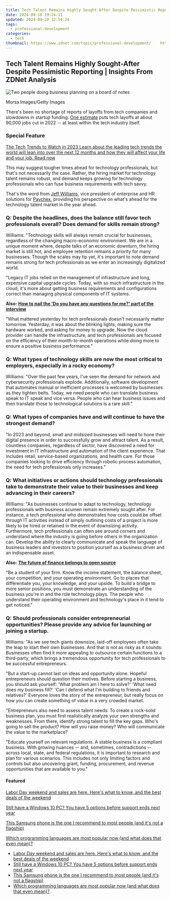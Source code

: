 ```yaml
---
title: Tech Talent Remains Highly Sought-After Despite Pessimistic Reporting | Insights From ZDNet Analysis
date: 2024-09-18 19:24:11
updated: 2024-09-20 12:54:24
tags:
  - professional-development
categories:
  - tech
thumbnail: https://www.zdnet.com/topic/professional-development/    https://www.zdnet.com/a/img/resize/b64d57d329acd0411c48172c9211a7859c74a993/2022/09/15/1ce0b123-a357-4d0e-b47a-fb01e292127f/business-planning.jpg?width=170&height=96&fit=crop&auto=webp
---
```


## Tech Talent Remains Highly Sought-After Despite Pessimistic Reporting | Insights From ZDNet Analysis

![Two people doing business planning on a board of notes](https://www.zdnet.com/a/img/resize/c3a69e3849869040fae60bdf6d4f990278b5632f/2022/09/15/1ce0b123-a357-4d0e-b47a-fb01e292127f/business-planning.jpg?auto=webp&width=1280)

Morsa Images/Getty Images

There's been no shortage of reports of layoffs from tech companies and slowdowns in startup funding. [One estimate](https://www.visualcapitalist.com/visualizing-tech-company-layoffs-in-2022/) puts tech layoffs at about 90,000 jobs cut in 2022 -- at least within the tech industry itself. 

### Special Feature

[The Tech Trends to Watch in 2023 Learn about the leading tech trends the world will lean into over the next 12 months and how they will affect your life and your job.  Read now](https://www.zdnet.com/topic/the-tech-trends-to-watch-in-2023/)

This may suggest tougher times ahead for technology professionals, but that's not necessarily the case. Rather, the hiring market for technology talent remains robust, and demand keeps growing for technology professionals who can fuse business requirements with tech savvy. 

That's the word from [Jeff Williams](https://www.paychex.com/newsroom/executive-bios/jeff-williams), vice president of enterprise and HR solutions for [Paychex](https://www.paychex.com/), providing his perspective on what's ahead for the technology talent market in the year ahead. 

### Q: Despite the headlines, does the balance still favor tech professionals overall? Does demand for skills remain strong?

Williams: "Technology skills will always remain crucial for businesses, regardless of the changing macro-economic environment. We are in a unique moment where, despite talks of an economic downturn, the hiring market is still hot, and employee retention remains a priority for many businesses. Though the scales may tip yet, it's important to note demand remains strong for tech professionals as we enter an increasingly digitalized world.

"Legacy IT jobs relied on the management of infrastructure and long, expensive capital upgrade cycles. Today, with so much infrastructure in the cloud, it's more about getting business requirements and configurations correct than managing physical components of IT systems.

**Also:** [**How to nail the 'Do you have any questions for me?' part of the interview**](https://www.zdnet.com/education/professional-development/how-to-nail-the-do-you-have-any-questions-for-me-part-of-the-interview/)  
  
"What mattered yesterday for tech professionals doesn't necessarily matter tomorrow. Yesterday, it was about the blinking lights, making sure the hardware worked, and asking for money to upgrade. Now the cloud provider can handle the infrastructure, and tech professionals are focused on the efficiency of their month-to-month operations while doing more to ensure a positive business performance."  

### Q: What types of technology skills are now the most critical to employers, especially in a rocky economy?

Williams: "Over the past few years, I've seen the demand for network and cybersecurity professionals explode. Additionally, software development that automates manual or inefficient processes is welcomed by businesses as they tighten belts. Today, we need people who can translate business speak to IT speak and vice versa. People who can hear business issues and then translate those to technological solutions is a rare skill."  

### Q: What types of companies have and will continue to have the strongest demand?

"In 2023 and beyond, small and midsized businesses will need to hone their digital presence in order to successfully grow and attract talent. As a result, countless companies, regardless of sector, have discovered a need for investment in IT infrastructure and automation of the client experience. That includes retail, service-based organizations, and health care. For those companies looking to drive efficiency through robotic process automation, the need for tech professionals only increases."  

### Q: What initiatives or actions should technology professionals take to demonstrate their value to their businesses and keep advancing in their careers?

Williams: "As businesses continue to adapt to technology, technology professionals with business acumen remain extremely sought after. For instance, a tech professional who demonstrates how costs could be offset through IT activities instead of simply outlining costs of a project is more likely to be hired or retained in the event of downsizing activity. Furthermore, tech professionals can often see around corners and understand where the industry is going before others in the organization can. Develop the ability to clearly communicate and speak the language of business leaders and investors to position yourself as a business driver and an indispensable asset.

**Also:** [**The future of finance belongs to open source**](https://www.zdnet.com/finance/the-future-of-finance-belongs-to-open-source/)  
  
"Be a student of your firm. Know the income statement, the balance sheet, your competition, and your operating environment. Go to places that differentiate you, your knowledge, and your upside. To build a bridge to more senior positions, you must demonstrate an understanding of the business you're in and the role technology plays. The people who understand their operating environment and technology's place in it tend to get noticed."  

### Q: Should professionals consider entrepreneurial opportunities? Please provide any advice for launching or joining a startup.

Williams: "As we see tech giants downsize, laid-off employees often take the leap to start their own businesses. And that is not as risky as it sounds: Businesses often find it more appealing to outsource certain functions to a third-party, which brings a tremendous opportunity for tech professionals to be successful entrepreneurs.

"But a start-up cannot last on ideas and opportunity alone. Hopeful entrepreneurs should question their motives. Before starting a business, you should ask yourself: 'What problem am I here to solve?' 'What need does my business fill?' 'Can I defend what I'm building to friends and relatives?' Everyone loves the story of the entrepreneur, but really focus on how you can create something of value in a very crowded market.

"Entrepreneurs also need to assess talent needs: To create a rock-solid business plan, you must first realistically analyze your own strengths and weaknesses. From there, identify strong talent to fill the key gaps. Who's going to sell the product? How will you raise money? Who will communicate the value to the marketplace?  
  
"Educate yourself on relevant regulations. A stable business is a compliant business. With growing nuances -- and, sometimes, contradictions -- across local, state, and federal regulations, it is important to research and plan for various scenarios. This includes not only limiting factors and controls but also uncovering grant, funding, procurement, and revenue opportunities that are available to you."

#### Featured

[Labor Day weekend and sales are here. Here's what to know, and the best deals of the weekend](https://www.zdnet.com/article/labor-day-deals-everything-to-know-08-31-2024/ "Labor Day weekend and sales are here. Here's what to know, and the best deals of the weekend")

[Still have a Windows 10 PC? You have 5 options before support ends next year](https://www.zdnet.com/article/still-have-a-windows-10-pc-you-have-5-options-before-support-ends-next-year/ "Still have a Windows 10 PC? You have 5 options before support ends next year")

[This Samsung phone is the one I recommend to most people (and it's not a flagship)](https://www.zdnet.com/article/this-samsung-phone-is-the-one-i-recommend-to-most-people-and-its-not-a-flagship/ "This Samsung phone is the one I recommend to most people (and it's not a flagship)")

[Which programming languages are most popular now (and what does that even mean)?](https://www.zdnet.com/article/the-most-popular-programming-languages-in-2024-and-what-that-even-means/ "Which programming languages are most popular now (and what does that even mean)?")

* [Labor Day weekend and sales are here. Here's what to know, and the best deals of the weekend](https://www.zdnet.com/article/labor-day-deals-everything-to-know-08-31-2024/ "Labor Day weekend and sales are here. Here's what to know, and the best deals of the weekend")
* [Still have a Windows 10 PC? You have 5 options before support ends next year](https://www.zdnet.com/article/still-have-a-windows-10-pc-you-have-5-options-before-support-ends-next-year/ "Still have a Windows 10 PC? You have 5 options before support ends next year")
* [This Samsung phone is the one I recommend to most people (and it's not a flagship)](https://www.zdnet.com/article/this-samsung-phone-is-the-one-i-recommend-to-most-people-and-its-not-a-flagship/ "This Samsung phone is the one I recommend to most people (and it's not a flagship)")
* [Which programming languages are most popular now (and what does that even mean)?](https://www.zdnet.com/article/the-most-popular-programming-languages-in-2024-and-what-that-even-means/ "Which programming languages are most popular now (and what does that even mean)?")

<ins class="adsbygoogle"
     style="display:block"
     data-ad-format="autorelaxed"
     data-ad-client="ca-pub-7571918770474297"
     data-ad-slot="1223367746"></ins>



<ins class="adsbygoogle"
     style="display:block"
     data-ad-client="ca-pub-7571918770474297"
     data-ad-slot="8358498916"
     data-ad-format="auto"
     data-full-width-responsive="true"></ins>
